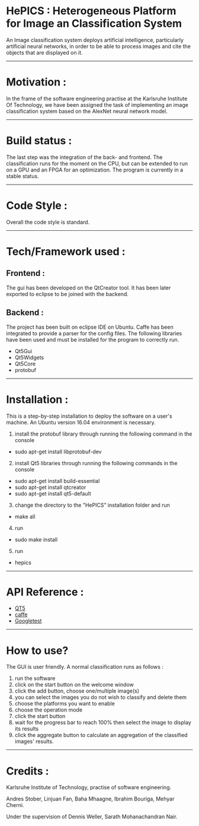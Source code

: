 # HePICS : Heterogeneous Platform for Image an Classification System
An Image classification system deploys artificial intelligence, particularly artificial neural networks, in order to be able to process images and cite the objects that are displayed on it.

___________________________________________________________________
# Motivation :
In the frame of the software engineering practise at the Karlsruhe Institute Of Technology, we have been assigned the task of implementing an image classification system based on the AlexNet neural network model.

___________________________________________________________________
# Build status :
The last step was the integration of the back- and frontend. The classification runs for the moment on the CPU, but can be extended to run on a GPU and an FPGA for an optimization.
The program is currently in a stable status.

___________________________________________________________________
# Code Style :
Overall the code style is standard.

___________________________________________________________________
# Tech/Framework used :
## Frontend : 
The gui has been developed on the QtCreator tool. It has been later exported to eclipse to be joined with the backend.
## Backend : 
The project has been built on eclipse IDE on Ubuntu.
Caffe has been integrated to provide a parser for the config files.
The following libraries have been used and must be installed for the program to correctly run.
- Qt5Gui
- Qt5Widgets
- Qt5Core
- protobuf

___________________________________________________________________
# Installation :
This is a step-by-step installation to deploy the software on a user's machine.
An Ubuntu version 16.04 environment is necessary.


1. install the protobuf library through running the following command in the console
- sudo apt-get install libprotobuf-dev
2. install Qt5 libraries through running the following commands in the console
- sudo apt-get install build-essential
- sudo apt-get install qtcreator
- sudo apt-get install qt5-default
3. change the directory to the "HePICS" installation folder and run
- make all 
4. run 
- sudo make install
5. run 
- hepics 
___________________________________________________________________
# API Reference :
- [QT5](https://doc.qt.io/qt-5/classes.html)
- [caffe](http://caffe.berkeleyvision.org/)
- [Googletest](https://github.com/google/googletest)

___________________________________________________________________
# How to use?
The GUI is user friendly. A normal classification runs as follows :
1. run the software
2. click on the start button on the welcome window
3. click the add button, choose one/multiple image(s)
4. you can select the images you do not wish to classify and delete them
5. choose the platforms you want to enable
6. choose the operation mode
7. click the start button
8. wait for the progress bar to reach 100% then select the image to display its results
9. click the aggregate button to calculate an aggregation of the classified images' results.

___________________________________________________________________
# Credits :
Karlsruhe Institute of Technology, practise of software engineering.

Andres Stober, Linjuan Fan, Baha Mhaagne, Ibrahim Bouriga, Mehyar Cherni.


Under the supervision of Dennis Weller, Sarath Mohanachandran Nair.
